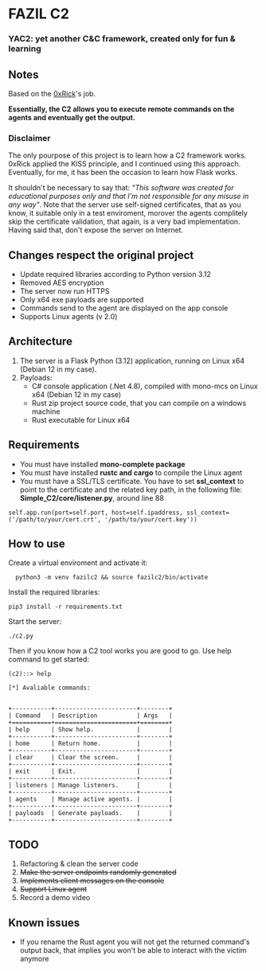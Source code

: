 # FAZIL C2
### YAC2: yet another C&C framework, created only for fun & learning

## Notes
Based on the [0xRick](https://0xrick.github.io/misc/c2/)'s job.

<b>Essentially, the C2 allows you to execute remote commands on the agents and eventually get the output.</b>

### Disclaimer
The only pourpose of this project is to learn how a C2 framework works. 0xRick applied the KISS principle, and I continued using this approach. Eventually, for me, it has been the occasion to learn how Flask works.

It shouldn't be necessary to say that: <i>"This software was created for educational purposes only and that I'm not responsible for any misuse in any way"</i>. Note that the server use self-signed certificates, that as you know, it suitable only in a test enviroment, morover the agents complitely skip the certificate validation, that again, is a very bad implementation. Having said that, don't
expose the server on Internet.

## Changes respect the original project
- Update required libraries according to Python version 3.12
- Removed AES encryption
- The server now run HTTPS
- Only x64 exe payloads are supported
- Commands send to the agent are displayed on the app console
- Supports Linux agents (v 2.0)


## Architecture

1. The server is a Flask Python (3.12) application, running on Linux x64 (Debian 12 in my case).
2. Payloads:
   - C# console application (.Net 4.8), compiled with mono-mcs on Linux x64 (Debian 12 in my case)
   - Rust zip project source code, that you can compile on a windows machine
   - Rust executable for Linux x64

## Requirements

- You must have installed <b>mono-complete package</b>
- You must have installed <b>rustc and cargo</b> to compile the Linux agent 
- You must have a SSL/TLS certificate. You have to set <b>ssl_context</b> to point to the certificate and the related key path, in the following file: <b>Simple_C2/core/listener.py</b>, around line 88
```
self.app.run(port=self.port, host=self.ipaddress, ssl_context=('/path/to/your/cert.crt', '/path/to/your/cert.key'))
```

## How to use

Create a virtual enviroment and activate it:

      python3 -m venv fazilc2 && source fazilc2/bin/activate

Install the required libraries:

```
pip3 install -r requirements.txt
```

Start the server:

    ./c2.py

Then if you know how a C2 tool works you are good to go. Use help command to get started:

```
(c2)::> help

[*] Avaliable commands: 


+-----------+-----------------------+--------+
| Command   | Description           | Args   |
+===========+=======================+========+
| help      | Show help.            |        |
+-----------+-----------------------+--------+
| home      | Return home.          |        |
+-----------+-----------------------+--------+
| clear     | Clear the screen.     |        |
+-----------+-----------------------+--------+
| exit      | Exit.                 |        |
+-----------+-----------------------+--------+
| listeners | Manage listeners.     |        |
+-----------+-----------------------+--------+
| agents    | Manage active agents. |        |
+-----------+-----------------------+--------+
| payloads  | Generate payloads.    |        |
+-----------+-----------------------+--------+

```


## TODO
1. Refactoring & clean the server code
2. ~~Make the server endpoints randomly generated~~
3. ~~Implements client messages on the console~~
4. ~~Support Linux agent~~
5. Record a demo video

## Known issues
- If you rename the Rust agent you will not get the returned command's output back, that implies you won't be able to interact with the victim anymore

    



